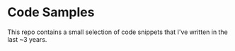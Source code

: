 # Code Samples

This repo contains a small selection of code snippets that I've written in the last ~3 years.